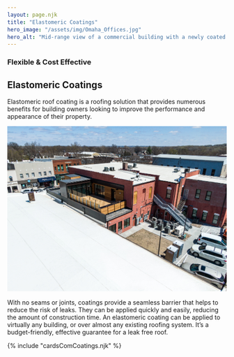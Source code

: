 ```yaml
---
layout: page.njk
title: "Elastomeric Coatings"
hero_image: "/assets/img/Omaha_Offices.jpg"
hero_alt: "Mid-range view of a commercial building with a newly coated white elastomeric roof. The structure is labeled 'Aqua Systems.' Several orange safety cones and workers in safety gear are present on the roof. The background shows industrial buildings and large grain silos under a clear blue sky."
---
```


### Flexible & Cost Effective
## Elastomeric Coatings
Elastomeric roof coating is a roofing solution that provides numerous benefits for building owners looking to improve the performance and appearance of their property.

![An example of our Elastomeric roofing work](/assets/img/DJI_0027.jpg)

With no seams or joints, coatings provide a seamless barrier that helps to reduce the risk of leaks. They can be applied quickly and easily, reducing the amount of construction time. An elastomeric coating can be applied to virtually any building, or over almost any existing roofing system. It’s a budget-friendly, effective guarantee for a leak free roof.

<div class="breakout">
  {% include "cardsComCoatings.njk" %}
  <!-- Possible Gallery Here -->
</div>
